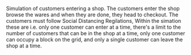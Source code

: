 Simulation of customers entering a shop. The customers enter the shop browse the wares and when they are done, they head to checkout. The customers must follow 
Social Distancing Regilations, Within the simation these are i.e. only one customer can enter at a time, there's a limit to the number of customers that can be in the 
shop at a time, only one customer can occupy a block on the grid, and only a single customer can leave the shop at a time.
